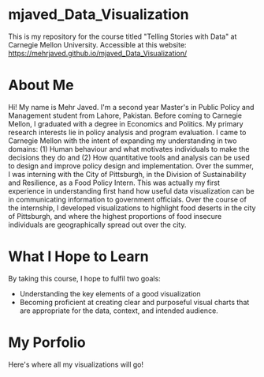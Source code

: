 # mjaved_Data_Visualization
This is my repository for the course titled "Telling Stories with Data" at Carnegie Mellon University.  Accessible at this website: https://mehrjaved.github.io/mjaved_Data_Visualization/

# About Me

Hi! My name is Mehr Javed. I'm a second year Master's in Public Policy and Management student from Lahore, Pakistan. Before coming to Carnegie Mellon, I graduated with a degree in Economics and Politics. My primary research interests lie in policy analysis and program evaluation. I came to Carnegie Mellon with the intent of expanding my understanding in two domains: (1) Human behaviour and what motivates individuals to make the decisions they do and (2) How quantitative tools and analysis can be used to design and improve policy design and implementation.  Over the summer, I was interning with the City of Pittsburgh, in the Division of Sustainability and Resilience, as a Food Policy Intern. This was actually my first experience in understanding first hand how useful data visualization can be in communicating information to government officials. Over the course of the internship, I developed visualizations to highlight food deserts in the city of Pittsburgh, and where the highest proportions of food insecure individuals are geographically spread out over the city. 

# What I Hope to Learn

By taking this course, I hope to fulfil two goals:   
+ Understanding the key elements of a good visualization
+ Becoming proficient at creating clear and purposeful visual charts that are appropriate for the data, context, and intended audience.

# My Porfolio

Here's where all my visualizations will go!

